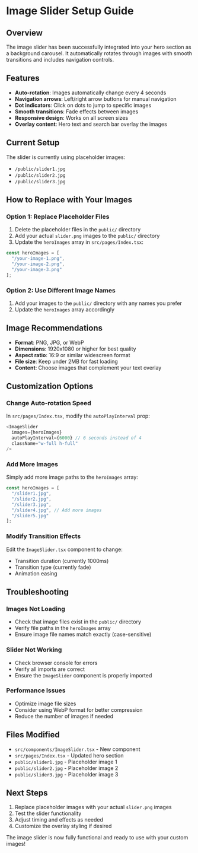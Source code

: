 # Image Slider Setup Guide

## Overview
The image slider has been successfully integrated into your hero section as a background carousel. It automatically rotates through images with smooth transitions and includes navigation controls.

## Features
- **Auto-rotation**: Images automatically change every 4 seconds
- **Navigation arrows**: Left/right arrow buttons for manual navigation
- **Dot indicators**: Click on dots to jump to specific images
- **Smooth transitions**: Fade effects between images
- **Responsive design**: Works on all screen sizes
- **Overlay content**: Hero text and search bar overlay the images

## Current Setup
The slider is currently using placeholder images:
- `/public/slider1.jpg`
- `/public/slider2.jpg` 
- `/public/slider3.jpg`

## How to Replace with Your Images

### Option 1: Replace Placeholder Files
1. Delete the placeholder files in the `public/` directory
2. Add your actual `slider.png` images to the `public/` directory
3. Update the `heroImages` array in `src/pages/Index.tsx`:

```typescript
const heroImages = [
  "/your-image-1.png",
  "/your-image-2.png", 
  "/your-image-3.png"
];
```

### Option 2: Use Different Image Names
1. Add your images to the `public/` directory with any names you prefer
2. Update the `heroImages` array accordingly

## Image Recommendations
- **Format**: PNG, JPG, or WebP
- **Dimensions**: 1920x1080 or higher for best quality
- **Aspect ratio**: 16:9 or similar widescreen format
- **File size**: Keep under 2MB for fast loading
- **Content**: Choose images that complement your text overlay

## Customization Options

### Change Auto-rotation Speed
In `src/pages/Index.tsx`, modify the `autoPlayInterval` prop:

```typescript
<ImageSlider 
  images={heroImages} 
  autoPlayInterval={6000} // 6 seconds instead of 4
  className="w-full h-full"
/>
```

### Add More Images
Simply add more image paths to the `heroImages` array:

```typescript
const heroImages = [
  "/slider1.jpg",
  "/slider2.jpg", 
  "/slider3.jpg",
  "/slider4.jpg", // Add more images
  "/slider5.jpg"
];
```

### Modify Transition Effects
Edit the `ImageSlider.tsx` component to change:
- Transition duration (currently 1000ms)
- Transition type (currently fade)
- Animation easing

## Troubleshooting

### Images Not Loading
- Check that image files exist in the `public/` directory
- Verify file paths in the `heroImages` array
- Ensure image file names match exactly (case-sensitive)

### Slider Not Working
- Check browser console for errors
- Verify all imports are correct
- Ensure the `ImageSlider` component is properly imported

### Performance Issues
- Optimize image file sizes
- Consider using WebP format for better compression
- Reduce the number of images if needed

## Files Modified
- `src/components/ImageSlider.tsx` - New component
- `src/pages/Index.tsx` - Updated hero section
- `public/slider1.jpg` - Placeholder image 1
- `public/slider2.jpg` - Placeholder image 2  
- `public/slider3.jpg` - Placeholder image 3

## Next Steps
1. Replace placeholder images with your actual `slider.png` images
2. Test the slider functionality
3. Adjust timing and effects as needed
4. Customize the overlay styling if desired

The image slider is now fully functional and ready to use with your custom images!


